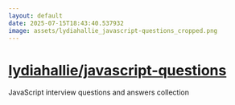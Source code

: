 ```yaml
---
layout: default
date: 2025-07-15T18:43:40.537932
image: assets/lydiahallie_javascript-questions_cropped.png
---
```


# [lydiahallie/javascript-questions](https://github.com/lydiahallie/javascript-questions)

JavaScript interview questions and answers collection
